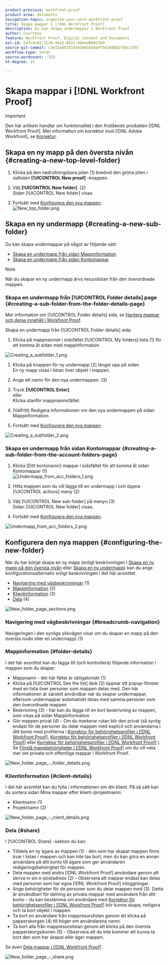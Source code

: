 ```yaml
---
product-previous: workfront-proof
product-area: documents
navigation-topic: organize-your-work-workfront-proof
title: Skapa mappar i [!DNL Workfront Proof]
description: Du kan skapa undermappar i Workfront Proof.
author: Courtney
feature: Workfront Proof, Digital Content and Documents
exl-id: 5a7c4c8d-3136-4ea2-8b2c-98eed06822b0
source-git-commit: c3e15a052533d43065b50a9f56169b82f8dc3765
workflow-type: tm+mt
source-wordcount: '721'
ht-degree: 1%

---
```


# Skapa mappar i [!DNL Workfront Proof]

>[!IMPORTANT]
>
>Den här artikeln handlar om funktionalitet i den fristående produkten [!DNL Workfront Proof]. Mer information om korrektur inuti [!DNL Adobe Workfront], se [Korrektur](../../../review-and-approve-work/proofing/proofing.md).

## Skapa en ny mapp på den översta nivån {#creating-a-new-top-level-folder}

1. Klicka på den nedrullningsbara pilen (1) bredvid den gröna pilen i sidlisten **[!UICONTROL New proof]** -knappen.
1. Välj **[!UICONTROL New folder]**. (2)\
   Sidan [!UICONTROL New folder] visas.

1. Fortsätt med [Konfigurera den nya mappen](#configuring-the-new-folder).\
   ![New_top_folder.png](assets/new-top-folder.png)

## Skapa en ny undermapp {#creating-a-new-sub-folder}

Du kan skapa undermappar på något av följande sätt:

* [Skapa en undermapp från sidan Mappinformation](#creating-a-sub-folder-from-the-folder-details-page)
* [Skapa en undermapp från sidan Kontomappar](#creating-a-sub-folder-from-the-account-folders-page)

>[!NOTE]
>
>När du skapar en ny undermapp ärvs resurslistan från den överordnade mappen.

### Skapa en undermapp från [!UICONTROL Folder details] page {#creating-a-sub-folder-from-the-folder-details-page}

Mer information om [!UICONTROL Folder details] sida, se [Hantera mappar och deras innehåll i Workfront Proof](../../../workfront-proof/wp-work-proofsfiles/organize-your-work/manage-folders-and-contents.md).

Skapa en undermapp från [!UICONTROL Folder details] sida:

1. Klicka på mappnamnet i sidofältet [!UICONTROL My folders] lista (1) för att komma åt sidan med mappinformation

![Creating_a_subfolder_1.png](assets/creating-a-subfolder-1.png)

1. Klicka på knappen för ny undermapp (2) längst upp på sidan.\
   En ny mapp visas i listan över objekt i mappen.
1. Ange ett namn för den nya undermappen. (3)
1. Tryck **[!UICONTROL Enter]**.\
   eller\
   Klicka utanför mappnamnsfältet.

1. (Valfritt) Redigera informationen om den nya undermappen på sidan Mappinformation.
1. Fortsätt med [Konfigurera den nya mappen](#configuring-the-new-folder).

![Creating_a_subfolder_2.png](assets/creating-a-subfolder-2-350x164.png)

### Skapa en undermapp från sidan Kontomappar {#creating-a-sub-folder-from-the-account-folders-page}

1. Klicka [Ditt kontonamn] mappar i sidofältet för att komma åt sidan Kontomappar (1)\
   ![Undermapp_from_acc_folders_1.png](assets/subfolder-from-acc-folders-1.png)

1. Hitta mappen som du vill lägga till en undermapp i och öppna [!UICONTROL actions] meny (2)
1. Välj [!UICONTROL New sub-folder] på menyn (3)\
   Sidan [!UICONTROL New folder] visas.
1. Fortsätt med [Konfigurera den nya mappen](#configuring-the-new-folder).

![Undermapp_from_acc_folders_2.png](assets/subfolder-from-acc-folders-2-350x177.png)

## Konfigurera den nya mappen {#configuring-the-new-folder}

När du har börjat skapa en ny mapp (enligt beskrivningen i [Skapa en ny mapp på den översta nivån](#creating-a-new-top-level-folder) eller [Skapa en ny undermapp](#creating-a-new-sub-folder)) kan du ange konfigurationsalternativ enligt beskrivningen i det här avsnittet.

* [Navigering med vägbeskrivningar](#breadcrumb-navigation) (1)
* [Mappinformation](#folder-details) (2)
* [Klientinformation](#client-details) (3)
* [Dela](#share) (4)

![New_folder_page_sections.png](assets/new-folder-page-sections-350x389.png)

### Navigering med vägbeskrivningar {#breadcrumb-navigation}

Navigeringen i den synliga sökvägen visar om du skapar en mapp på den översta nivån eller en undermapp) (1)

### Mappinformation {#folder-details}

I det här avsnittet kan du lägga till (och kontrollera) följande information i mappen som du skapar:

* Mappnamn - det här fältet är obligatoriskt (1)
* Klicka på [!UICONTROL See the list] länk (2) öppnar ett popup-fönster med en lista över personer som mappen delas med. Den här informationen är särskilt användbar när du skapar undermappar, eftersom undermappar automatiskt delas med samma personer som den överordnade mappen
* Beskrivning (3) - här kan du lägga till en kort beskrivning av mappen, som visas på sidan Mappinformation
* Gör mappen privat (4) - Om du markerar rutan blir den privat (så synlig endast för de personer du delar mappen med explicit och användarna i ditt konto med profilerna i [Korrektur för behörighetsprofiler i [!DNL Workfront Proof]](../../../workfront-proof/wp-acct-admin/account-settings/proof-perm-profiles-in-wp.md), [Korrektur för behörighetsprofiler i [!DNL Workfront Proof]](../../../workfront-proof/wp-acct-admin/account-settings/proof-perm-profiles-in-wp.md) eller [Korrektur för behörighetsprofiler i [!DNL Workfront Proof]](../../../workfront-proof/wp-acct-admin/account-settings/proof-perm-profiles-in-wp.md) ). Se [Förstå mappbehörigheter i [!DNL Workfront Proof]](../../../workfront-proof/wp-work-proofsfiles/organize-your-work/folder-permissions.md) om du vill veta mer om privata och offentliga mappar i Workfront Proof.

![New_folder_page_-_folder_details.png](assets/new-folder-page---folder-details-350x133.png)

### Klientinformation {#client-details}

I det här avsnittet kan du fylla i informationen om din klient. På så sätt kan du sortera sidan Mina mappar efter klient-/projektnamn:

* Klientnamn (1)
* Projektnamn (2)

![New_folder_page_-_client_details.png](assets/new-folder-page---client-details-350x74.png)

### Dela {#share}

I [!UICONTROL Share] -sektion du kan:

* Tilldela en ny ägare av mappen (1) - den som har skapat mappen finns kvar i listan i mappen och kan inte tas bort, men du kan göra en annan användare på ditt konto till ägare som ger användaren redigeringsbehörighet för mappen.
* Dela mappen med andra [!DNL Workfront Proof] användare genom att skriva in sin e-postadress (2) - Observera att mappar endast kan delas med personer som har egna [!DNL Workfront Proof] inloggningar.
* Ange behörigheter för de personer som du delar mappen med (3). Detta är användbart för delning av privata mappar med användare från ditt konto - du kan bestämma om användare med [Korrektur för behörighetsprofiler i [!DNL Workfront Proof]](../../../workfront-proof/wp-acct-admin/account-settings/proof-perm-profiles-in-wp.md) bör kunna skapa, redigera och ta bort objekt i mappen.
* Ta bort en användare från mappresurslistan genom att klicka på papperskorgen (4) till höger om användarens namn.
* Ta bort alla från mappresurslistan genom att klicka på den översta papperskorgsikonen (5) - Observera att du inte kommer att kunna ta bort den som har skapat eller äger mappen.

Se även [Dela mappar i [!DNL Workfront Proof]](../../../workfront-proof/wp-work-proofsfiles/organize-your-work/share-folders.md).

![New_folder_page_-_share.png](assets/new-folder-page---share-350x138.png)
